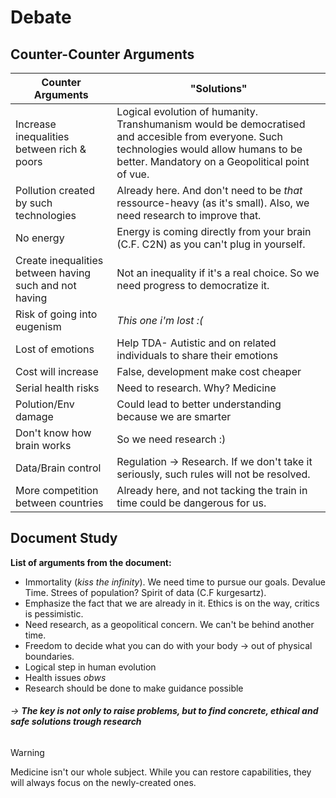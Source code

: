 # Debate 

## Counter-Counter Arguments

| Counter Arguments                                      | "Solutions"                                                                                                                                                                                  |
| ------------------------------------------------------ | -------------------------------------------------------------------------------------------------------------------------------------------------------------------------------------------- |
| Increase inequalities between rich & poors             | Logical evolution of humanity. Transhumanism would be democratised and accesible from everyone. Such technologies would allow humans to be better. Mandatory on a Geopolitical point of vue. |
| Pollution created by such technologies                 | Already here. And don't need to be *that* ressource-heavy (as it's small). Also, we need research to improve that.                                                                           |
| No energy                                              | Energy is coming directly from your brain (C.F. C2N) as you can't plug in yourself.                                                                                                          |
| Create inequalities between having such and not having | Not an inequality if it's a real choice. So we need progress to democratize it.                                                                                                              |
| Risk of going into eugenism                            | *This one i'm lost :(*                                                                                                                                                                       |
| Lost of emotions                                       | Help TDA- Autistic and on related individuals to share their emotions                                                                                                                        |
| Cost will increase                                     | False, development make cost cheaper                                                                                                                                                         |
| Serial health risks                                    | Need to research. Why? Medicine                                                                                                                                                              |
| Polution/Env damage                                    | Could lead to better understanding because we are smarter                                                                                                                                    |
| Don't know how brain works                             | So we need research :)                                                                                                                                                                       |
| Data/Brain control                                     | Regulation -> Research. If we don't take it seriously, such rules will not be resolved.                                                                                                      |
| More competition between countries                     | Already here, and not tacking the train in time could be dangerous for us.                                                                                                                   |

## Document Study

**List of arguments from the document:**

- Immortality (*kiss the infinity*). We need time to pursue our goals. Devalue Time. Strees of population? Spirit of data (C.F kurgesartz).
- Emphasize the fact that we are already in it. Ethics is on the way, critics is pessimistic.
- Need research, as a geopolitical concern. We can't be behind another time. 
- Freedom to decide what you can do with your body -> out of physical boundaries.
- Logical step in human evolution
- Health issues *obws*
- Research should be done to make guidance possible

###### -> **The key is not only to raise problems, but to find concrete, ethical and safe solutions trough research**


> [!WARNING]
> Medicine isn't our whole subject. While you can restore capabilities, they will always focus on the newly-created ones.